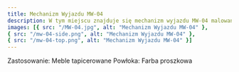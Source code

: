 ```yaml
---
title: Mechanizm Wyjazdu MW-04
description: W tym miejscu znajduje się mechanizm wyjazdu MW-04 malowany proszkowo. Mechanizm przeznaczony do mebli tapicerowanych.
images: [{ src: "/MW-04.jpg", alt: "Mechanizm Wyjazdu MW-04" },
{ src: "/mw-04-side.png", alt: "Mechanizm Wyjazdu MW-04" },
{ src: "/mw-04-top.png", alt: "Mechanizm Wyjazdu MW-04" }]
---
```


Zastosowanie: Meble tapicerowane
Powłoka: Farba proszkowa
